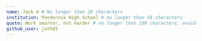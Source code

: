 ```yaml
---
name: Jack H # No longer than 28 characters
institution: Ponderosa High School # no longer than 58 characters
quote: Work smarter, not harder # no longer than 100 characters, avoid using quotes(") to guarantee the format remains the same.
github_user: jath03
---
```

